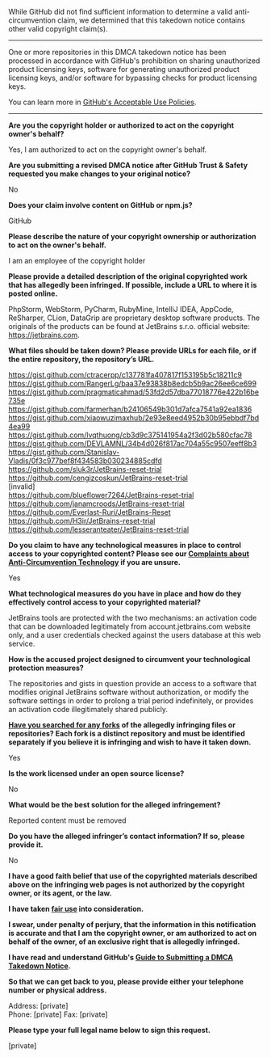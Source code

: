 While GitHub did not find sufficient information to determine a valid anti-circumvention claim, we determined that this takedown notice contains other valid copyright claim(s).

---

One or more repositories in this DMCA takedown notice has been processed in accordance with GitHub's prohibition on sharing unauthorized product licensing keys, software for generating unauthorized product licensing keys, and/or software for bypassing checks for product licensing keys.

You can learn more in [GitHub's Acceptable Use Policies](https://docs.github.com/en/github/site-policy/github-acceptable-use-policies).

---

**Are you the copyright holder or authorized to act on the copyright owner's behalf?**

Yes, I am authorized to act on the copyright owner's behalf.

**Are you submitting a revised DMCA notice after GitHub Trust & Safety requested you make changes to your original notice?**

No

**Does your claim involve content on GitHub or npm.js?**

GitHub

**Please describe the nature of your copyright ownership or authorization to act on the owner's behalf.**

I am an employee of the copyright holder

**Please provide a detailed description of the original copyrighted work that has allegedly been infringed. If possible, include a URL to where it is posted online.**

PhpStorm, WebStorm, PyCharm, RubyMine, IntelliJ IDEA, AppCode, ReSharper, CLion, DataGrip are proprietary desktop software products. The originals of the products can be found at JetBrains s.r.o. official website: https://jetbrains.com.

**What files should be taken down? Please provide URLs for each file, or if the entire repository, the repository’s URL.**

https://gist.github.com/ctracerpp/c137781fa407817f153195b5c18211c9  
https://gist.github.com/RangerLg/baa37e93838b8edcb5b9ac26ee6ce699  
https://gist.github.com/pragmaticahmad/53fd2d57dba77018776e422b16be735e  
https://gist.github.com/farmerhan/b24106549b301d7afca7541a92ea1836  
https://gist.github.com/xiaowuzimaxhub/2e93e8eed4952b30b95ebbdf7bd4ea99  
https://gist.github.com/lvqthuong/cb3d9c375141954a2f3d02b580cfac78  
https://gist.github.com/DEVLAMNL/34b4d026f817ac704a55c9507eeff8b3  
https://gist.github.com/Stanislav-Vladis/0f3c977bef8f434583b030234885cdfd  
https://github.com/sluk3r/JetBrains-reset-trial  
https://github.com/cengizcoskun/JetBrains-reset-trial  
[invalid]  
https://github.com/blueflower7264/JetBrains-reset-trial  
https://github.com/janamcroods/JetBrains-reset-trial  
https://github.com/Everlast-Ruri/JetBrains-Reset  
https://github.com/H3ir/JetBrains-reset-trial  
https://github.com/lesseranteater/JetBrains-reset-trial  

**Do you claim to have any technological measures in place to control access to your copyrighted content? Please see our <a href="https://docs.github.com/articles/guide-to-submitting-a-dmca-takedown-notice#complaints-about-anti-circumvention-technology">Complaints about Anti-Circumvention Technology</a> if you are unsure.**

Yes

**What technological measures do you have in place and how do they effectively control access to your copyrighted material?**

JetBrains tools are protected with the two mechanisms: an activation code that can be downloaded legitimately from account.jetbrains.com website only, and a user credentials checked against the users database at this web service.

**How is the accused project designed to circumvent your technological protection measures?**

The repositories and gists in question provide an access to a software that modifies original JetBrains software without authorization, or modify the software settings in order to prolong a trial period indefinitely, or provides an activation code illegitimately shared publicly.

**<a href="https://docs.github.com/articles/dmca-takedown-policy#b-what-about-forks-or-whats-a-fork">Have you searched for any forks</a> of the allegedly infringing files or repositories? Each fork is a distinct repository and must be identified separately if you believe it is infringing and wish to have it taken down.**

Yes

**Is the work licensed under an open source license?**

No

**What would be the best solution for the alleged infringement?**

Reported content must be removed

**Do you have the alleged infringer’s contact information? If so, please provide it.**

No

**I have a good faith belief that use of the copyrighted materials described above on the infringing web pages is not authorized by the copyright owner, or its agent, or the law.**

**I have taken <a href="https://www.lumendatabase.org/topics/22">fair use</a> into consideration.**

**I swear, under penalty of perjury, that the information in this notification is accurate and that I am the copyright owner, or am authorized to act on behalf of the owner, of an exclusive right that is allegedly infringed.**

**I have read and understand GitHub's <a href="https://docs.github.com/articles/guide-to-submitting-a-dmca-takedown-notice/">Guide to Submitting a DMCA Takedown Notice</a>.**

**So that we can get back to you, please provide either your telephone number or physical address.**

Address: [private]  
Phone: [private] Fax: [private]  

**Please type your full legal name below to sign this request.**

[private]
